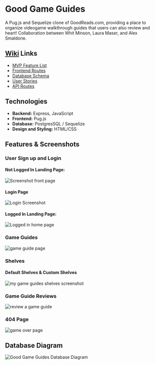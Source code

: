 # Good Game Guides

A Pug.js and Sequelize clone of GoodReads.com, providing a place to organize videogame walkthrough guides that users can also review and heart! Collaboration between Whit Minson, Laura Maser, and Alex Smaldone.

## [Wiki](https://github.com/whitnessme/good-game-guides/wiki) Links

 - [MVP Feature List](https://github.com/whitnessme/good-game-guides/wiki/MVP-Features-List)
 - [Frontend Routes](https://github.com/whitnessme/good-game-guides/wiki/Frontend-Routes)
 - [Database Schema](https://github.com/whitnessme/good-game-guides/wiki/Database-Schema)
 - [User Stories](https://github.com/whitnessme/good-game-guides/wiki/User-Stories)
 - [API Routes](https://github.com/whitnessme/good-game-guides/wiki/API-Routes)

## Technologies

 - **Backend:** Express, JavaScript
 - **Frontend:** Pug.js
 - **Database:** PostgresSQL / Sequelize
 - **Design and Styling:** HTML/CSS
 
 ## Features & Screenshots
 
 ### User Sign up and Login
 #### Not Logged In Landing Page:
 ![Screenshot front page](https://user-images.githubusercontent.com/89945390/233698769-ab31e93d-e248-40d6-9546-1ca6a6c0053f.png)
 #### Login Page
![Login Screenshot](https://user-images.githubusercontent.com/89945390/233698968-5b3efd2c-529f-4854-af74-047c3a3595f1.png)
#### Logged In Landing Page:
![Logged in home page](https://user-images.githubusercontent.com/89945390/233699154-38384675-34b5-46db-bd97-9ec9f7617682.png)
 
 ### Game Guides
 ![game guide page](https://user-images.githubusercontent.com/89945390/233699581-7087404d-d2d9-47ff-8206-7e31630cde42.png)

 
 ### Shelves
 #### Default Shelves & Custom Shelves
 ![my game guides shelves screenshot](https://user-images.githubusercontent.com/89945390/233699971-38a5de57-cc88-428c-b1ca-6f1e66a32b03.png)

 
 ### Game Guide Reviews
 ![review a game guide](https://user-images.githubusercontent.com/89945390/233700144-d4d48f9b-d3de-4839-bf03-e47ba50ec059.png)
 
 ### 404 Page
![game over page](https://user-images.githubusercontent.com/89945390/233701840-ca2ab5d6-f0c8-4df0-b456-42529f36f62a.gif)

## Database Diagram
![Good Game Guides Database Diagram](https://user-images.githubusercontent.com/89945390/150216905-1109f0a7-1dca-42f6-bfc6-bf29fe0c01c0.png)
